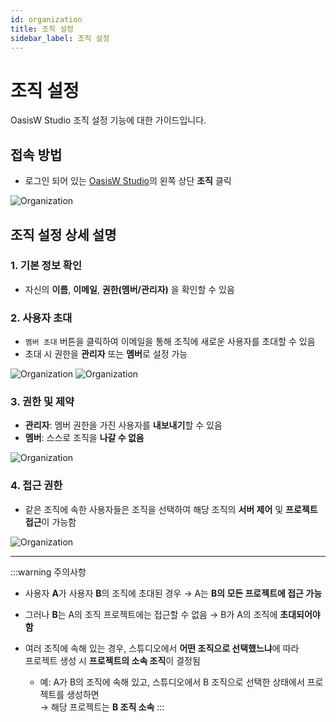 ```yaml
---
id: organization
title: 조직 설정
sidebar_label: 조직 설정
---
```


# 조직 설정

OasisW Studio 조직 설정 기능에 대한 가이드입니다.

## 접속 방법

- 로그인 되어 있는 [OasisW Studio](https://oasisserver.link/)의 왼쪽 상단 **조직** 클릭

![Organization](/img/usage-guide/14_1.png)

## 조직 설정 상세 설명

### 1. 기본 정보 확인
- 자신의 **이름**, **이메일**, **권한(멤버/관리자)** 을 확인할 수 있음

### 2. 사용자 초대
- `멤버 초대` 버튼을 클릭하여 이메일을 통해 조직에 새로운 사용자를 초대할 수 있음
- 초대 시 권한을 **관리자** 또는 **멤버**로 설정 가능

![Organization](/img/usage-guide/14_2.png)
![Organization](/img/usage-guide/14_3.png)

### 3. 권한 및 제약
- **관리자**: 멤버 권한을 가진 사용자를 **내보내기**할 수 있음  
- **멤버**: 스스로 조직을 **나갈 수 없음**

![Organization](/img/usage-guide/14_4.png)

### 4. 접근 권한
- 같은 조직에 속한 사용자들은 조직을 선택하여 해당 조직의 **서버 제어** 및 **프로젝트 접근**이 가능함

![Organization](/img/usage-guide/14_5.png)

---

:::warning 주의사항
 
- 사용자 **A**가 사용자 **B**의 조직에 초대된 경우 → A는 **B의 모든 프로젝트에 접근 가능**
- 그러나 **B**는 A의 조직 프로젝트에는 접근할 수 없음 → B가 A의 조직에 **초대되어야 함**

- 여러 조직에 속해 있는 경우, 스튜디오에서 **어떤 조직으로 선택했느냐**에 따라  
  프로젝트 생성 시 **프로젝트의 소속 조직**이 결정됨  
  - 예: A가 B의 조직에 속해 있고, 스튜디오에서 B 조직으로 선택한 상태에서 프로젝트를 생성하면  
    → 해당 프로젝트는 **B 조직 소속**
:::